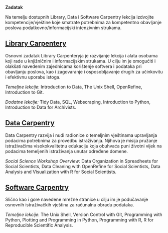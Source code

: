 **Zadatak**

Na temelju dostupnih Library, Data i Software Carpentry lekcija izdvojite kompetencije/vještine koje smatrate potrebnima za kompetentno obavljanje poslova podatkovno/informacijski intenzivnim strukama.

## [Library Carpentery](https://librarycarpentry.org)
Osnovni zadatak Library Carpenteryja je razvijanje lekcija i alata osobama koji rade u knjižničnim i informacijskim strukama. U cilju im je omogućiti i olakšati navedenim zajednicama korištenje softvera i podataka pri obavljanju poslova, kao i zagovaranje i osposobljavanje drugih za učinkovitu i efektivnu uporabu istoga.

*Temeljne lekcije*: Introduction to Data, The Unix Shell, OpenRefine, Introduction to Git.

*Dodatne lekcije:* Tidy Data, SQL, Webscraping, Introduction to Python, Introduction to Data for Archivists.

## [Data Carpentry](https://datacarpentry.org) 
Data Carpentry razvija i nudi radionice o temeljnim vještinama upravljanja podacima potrebnima za provedbu istraživanja. Njihova je misija pružanje istraživačima visokokvalitetnu edukaciju koja obuhvaća puni životni vijek na podacima temeljenih istraživanja unutar određene domene.

*Social Science Workshop Overview:* Data Organization in Spreadheets for Social Scientists, Data Cleaning with OpenRefine for Social Scientists, Data Analysis and Visualization with R for Social Scientists.

## [Software Carpentry](https://software-carpentry.org)
Slično kao i gore navedene mrežne stranice u cilju im je podučavanje osnovnih istraživačkih vještina za računalnu obradu podataka. 

*Temeljne lekcije*: The Unix Shell, Version Control with Git, Programming with Python, Plotting and Programming in Python, Programming with R, R for Reproducible Scientific Analysis.
